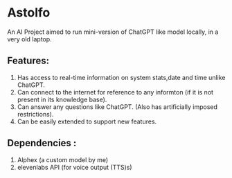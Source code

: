 # Astolfo

An AI Project aimed to run  mini-version of ChatGPT like model locally, in a very old laptop.


## Features: 

1. Has access to real-time information on system stats,date and time unlike ChatGPT.
2. Can connect to the internet for reference to any informton (if it is not present in its knowledge base).
3. Can answer any questions like ChatGPT. (Also has artificially imposed restrictions).
4. Can be easily extended to support new features.

## Dependencies : 

1. Alphex (a custom model by me)
2. elevenlabs API (for voice output (TTS)s)

## 